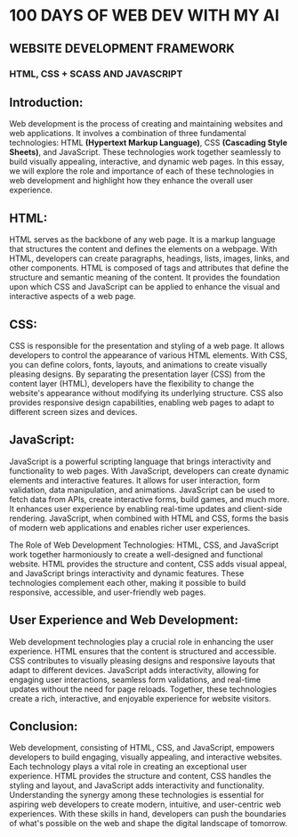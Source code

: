 # 100 DAYS OF WEB DEV WITH MY AI


## WEBSITE DEVELOPMENT FRAMEWORK


### HTML, CSS + SCASS AND JAVASCRIPT


## Introduction:

Web development is the process of creating and maintaining websites and web applications. It involves a combination of three fundamental technologies: HTML **(Hypertext Markup Language)**, CSS **(Cascading Style Sheets)**, and JavaScript. These technologies work together seamlessly to build visually appealing, interactive, and dynamic web pages. In this essay, we will explore the role and importance of each of these technologies in web development and highlight how they enhance the overall user experience.

## HTML:

HTML serves as the backbone of any web page. It is a markup language that structures the content and defines the elements on a webpage. With HTML, developers can create paragraphs, headings, lists, images, links, and other components. HTML is composed of tags and attributes that define the structure and semantic meaning of the content. It provides the foundation upon which CSS and JavaScript can be applied to enhance the visual and interactive aspects of a web page.

## CSS:

CSS is responsible for the presentation and styling of a web page. It allows developers to control the appearance of various HTML elements. With CSS, you can define colors, fonts, layouts, and animations to create visually pleasing designs. By separating the presentation layer (CSS) from the content layer (HTML), developers have the flexibility to change the website's appearance without modifying its underlying structure. CSS also provides responsive design capabilities, enabling web pages to adapt to different screen sizes and devices.

## JavaScript:

JavaScript is a powerful scripting language that brings interactivity and functionality to web pages. With JavaScript, developers can create dynamic elements and interactive features. It allows for user interaction, form validation, data manipulation, and animations. JavaScript can be used to fetch data from APIs, create interactive forms, build games, and much more. It enhances user experience by enabling real-time updates and client-side rendering. JavaScript, when combined with HTML and CSS, forms the basis of modern web applications and enables richer user experiences.



The Role of Web Development Technologies: HTML, CSS, and JavaScript work together harmoniously to create a well-designed and functional website. HTML provides the structure and content, CSS adds visual appeal, and JavaScript brings interactivity and dynamic features. These technologies complement each other, making it possible to build responsive, accessible, and user-friendly web pages.

## User Experience and Web Development:

Web development technologies play a crucial role in enhancing the user experience. HTML ensures that the content is structured and accessible. CSS contributes to visually pleasing designs and responsive layouts that adapt to different devices. JavaScript adds interactivity, allowing for engaging user interactions, seamless form validations, and real-time updates without the need for page reloads. Together, these technologies create a rich, interactive, and enjoyable experience for website visitors.

## Conclusion:

Web development, consisting of HTML, CSS, and JavaScript, empowers developers to build engaging, visually appealing, and interactive websites. Each technology plays a vital role in creating an exceptional user experience. HTML provides the structure and content, CSS handles the styling and layout, and JavaScript adds interactivity and functionality. Understanding the synergy among these technologies is essential for aspiring web developers to create modern, intuitive, and user-centric web experiences. With these skills in hand, developers can push the boundaries of what's possible on the web and shape the digital landscape of tomorrow.